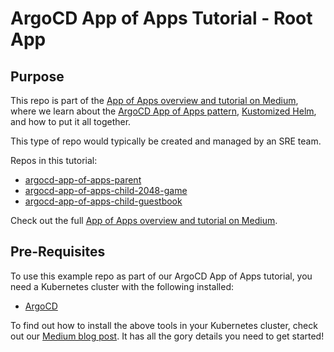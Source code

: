 # ArgoCD App of Apps Tutorial - Root App

## Purpose

This repo is part of the [App of Apps overview and tutorial on Medium](https://medium.com/@dee_zero/ea4993190e7c?source=friends_link&sk=1980f3547b68251370d4223d7098f589), where we learn about the [ArgoCD App of Apps pattern](https://argoproj.github.io/argo-cd/operator-manual/cluster-bootstrapping/#app-of-apps-pattern), [Kustomized Helm](https://jfrog.com/blog/power-up-helm-charts-using-kustomize-to-manage-kubernetes-deployments/), and how to put it all together.

This type of repo would typically be created and managed by an SRE team.

Repos in this tutorial:

- [argocd-app-of-apps-parent](https://github.com/VonnyJap/argocd-app-of-apps-parent)
- [argocd-app-of-apps-child-2048-game](https://github.com/VonnyJap/argocd-app-of-apps-child-2048-game)
- [argocd-app-of-apps-child-guestbook](https://github.com/VonnyJap/argocd-app-of-apps-child-guestbook)

Check out the full [App of Apps overview and tutorial on Medium]().

## Pre-Requisites

To use this example repo as part of our ArgoCD App of Apps tutorial, you need a Kubernetes cluster with the following installed:

- [ArgoCD](https://argoproj.github.io)

To find out how to install the above tools in your Kubernetes cluster, check out our [Medium blog post](https://medium.com/dzerolabs/installing-ambassador-argocd-and-tekton-on-kubernetes-540aacc983b9). It has all the gory details you need to get started!
